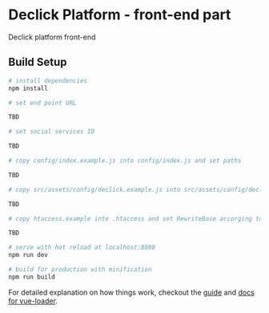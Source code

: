 # Declick Platform - front-end part

Declick platform front-end

## Build Setup

``` bash
# install dependencies
npm install

# set end point URL

TBD

# set social services ID

TBD

# copy config/index.example.js into config/index.js and set paths

TBD

# copy src/assets/config/declick.example.js into src/assets/config/declick.js and set urls to server and client

TBD

# copy htaccess.example into .htaccess and set RewriteBase accorging to your configuration

TBD

# serve with hot reload at localhost:8080
npm run dev

# build for production with minification
npm run build
```



For detailed explanation on how things work, checkout the [guide](http://vuejs-templates.github.io/webpack/) and [docs for vue-loader](http://vuejs.github.io/vue-loader).
